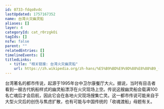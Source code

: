 ```yaml
---
id: 0733-fdqo8vdc
lastUpdated: 1757167352
name: 台湾火灾幽灵船
aliases: []
layer: 4
categoryId: cat_r0rzgkOi
tagIds: []
nsfw: false
parent: ""
relatedEntries: []
timelineEvents: []
titledLinks:
  - title: "相关链接: 台湾火灾幽灵船"
    url: https://zh.wikipedia.org/zh-hans/%E5%B9%BD%E9%9D%88%E8%88%B9_(%E5%8F%B0%E7%81%A3)
---
```


台湾著名的都市传说，起源于1995年台中卫尔康餐厅大火。据说，当时有目击者看到一艘古代帆船样式的幽灵船漂浮在火灾现场上空。传说这艘幽灵船会载满100名亡魂后才会启航，因此它会在各地火灾现场搜集亡灵。这一都市传说可能来自于大型火灾后的创伤与焦虑扩散，也有可能与中国传统的「收魂渡船」母题有关。